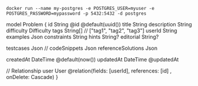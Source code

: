 ````
docker run --name my-postgres -e POSTGRES_USER=myuser -e POSTGRES_PASSWORD=mypassword -p 5432:5432 -d postgres

``````
model Problem {
   id String @id @default(uuid())
   title String
   description String
   difficulty Difficulty
   tags String[] // ["tag1", "tag2", "tag3"]
   userId String
   examples  Json
   constraints String
   hints String?
   editorial String?

   testcases  Json // 
   codeSnippets Json
   referenceSolutions Json

   createdAt DateTime @default(now())
   updatedAt DateTime @updatedAt

  //  Relationship
  user  User    @relation(fields: [userId], references: [id] , onDelete: Cascade)
}
